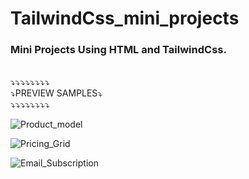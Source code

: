 # TailwindCss_mini_projects
<h3>Mini Projects Using HTML and TailwindCss.</h3> </br>
⤵⤵⤵⤵⤵⤵⤵⤵ </br>
⤵PREVIEW SAMPLES⤵ </br>
⤵⤵⤵⤵⤵⤵⤵⤵ </br>

![Product_model](https://user-images.githubusercontent.com/60979495/187690063-b56c452e-a2e3-4237-907d-0179f9be539a.png)

![Pricing_Grid](https://user-images.githubusercontent.com/60979495/187350532-21ffe0f7-2e0b-427b-918d-0f1b8a689fff.png)

![Email_Subscription](https://user-images.githubusercontent.com/60979495/187351818-157b39ae-0cd2-49c8-ad0f-a4963ad230c6.png)

